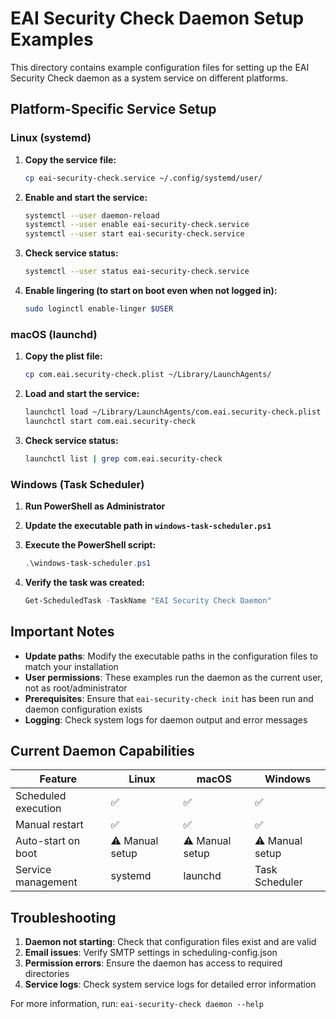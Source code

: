 # EAI Security Check Daemon Setup Examples

This directory contains example configuration files for setting up the EAI Security Check daemon as a system service on different platforms.

## Platform-Specific Service Setup

### Linux (systemd)

1. **Copy the service file:**
   ```bash
   cp eai-security-check.service ~/.config/systemd/user/
   ```

2. **Enable and start the service:**
   ```bash
   systemctl --user daemon-reload
   systemctl --user enable eai-security-check.service
   systemctl --user start eai-security-check.service
   ```

3. **Check service status:**
   ```bash
   systemctl --user status eai-security-check.service
   ```

4. **Enable lingering (to start on boot even when not logged in):**
   ```bash
   sudo loginctl enable-linger $USER
   ```

### macOS (launchd)

1. **Copy the plist file:**
   ```bash
   cp com.eai.security-check.plist ~/Library/LaunchAgents/
   ```

2. **Load and start the service:**
   ```bash
   launchctl load ~/Library/LaunchAgents/com.eai.security-check.plist
   launchctl start com.eai.security-check
   ```

3. **Check service status:**
   ```bash
   launchctl list | grep com.eai.security-check
   ```

### Windows (Task Scheduler)

1. **Run PowerShell as Administrator**

2. **Update the executable path in `windows-task-scheduler.ps1`**

3. **Execute the PowerShell script:**
   ```powershell
   .\windows-task-scheduler.ps1
   ```

4. **Verify the task was created:**
   ```powershell
   Get-ScheduledTask -TaskName "EAI Security Check Daemon"
   ```

## Important Notes

- **Update paths**: Modify the executable paths in the configuration files to match your installation
- **User permissions**: These examples run the daemon as the current user, not as root/administrator
- **Prerequisites**: Ensure that `eai-security-check init` has been run and daemon configuration exists
- **Logging**: Check system logs for daemon output and error messages

## Current Daemon Capabilities

| Feature | Linux | macOS | Windows |
|---------|-------|-------|---------|
| Scheduled execution | ✅ | ✅ | ✅ |
| Manual restart | ✅ | ✅ | ✅ |
| Auto-start on boot | ⚠️ Manual setup | ⚠️ Manual setup | ⚠️ Manual setup |
| Service management | systemd | launchd | Task Scheduler |

## Troubleshooting

1. **Daemon not starting**: Check that configuration files exist and are valid
2. **Email issues**: Verify SMTP settings in scheduling-config.json
3. **Permission errors**: Ensure the daemon has access to required directories
4. **Service logs**: Check system service logs for detailed error information

For more information, run: `eai-security-check daemon --help`